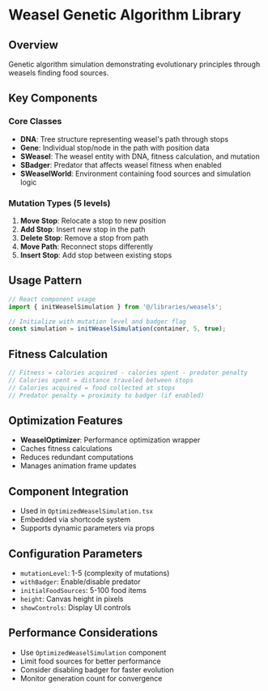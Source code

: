 # Weasel Genetic Algorithm Library

## Overview
Genetic algorithm simulation demonstrating evolutionary principles through weasels finding food sources.

## Key Components

### Core Classes
- **DNA**: Tree structure representing weasel's path through stops
- **Gene**: Individual stop/node in the path with position data
- **SWeasel**: The weasel entity with DNA, fitness calculation, and mutation
- **SBadger**: Predator that affects weasel fitness when enabled
- **SWeaselWorld**: Environment containing food sources and simulation logic

### Mutation Types (5 levels)
1. **Move Stop**: Relocate a stop to new position
2. **Add Stop**: Insert new stop in the path
3. **Delete Stop**: Remove a stop from path
4. **Move Path**: Reconnect stops differently
5. **Insert Stop**: Add stop between existing stops

## Usage Pattern
```typescript
// React component usage
import { initWeaselSimulation } from '@/libraries/weasels';

// Initialize with mutation level and badger flag
const simulation = initWeaselSimulation(container, 5, true);
```

## Fitness Calculation
```typescript
// Fitness = calories acquired - calories spent - predator penalty
// Calories spent = distance traveled between stops
// Calories acquired = food collected at stops
// Predator penalty = proximity to badger (if enabled)
```

## Optimization Features
- **WeaselOptimizer**: Performance optimization wrapper
- Caches fitness calculations
- Reduces redundant computations
- Manages animation frame updates

## Component Integration
- Used in `OptimizedWeaselSimulation.tsx`
- Embedded via shortcode system
- Supports dynamic parameters via props

## Configuration Parameters
- `mutationLevel`: 1-5 (complexity of mutations)
- `withBadger`: Enable/disable predator
- `initialFoodSources`: 5-100 food items
- `height`: Canvas height in pixels
- `showControls`: Display UI controls

## Performance Considerations
- Use `OptimizedWeaselSimulation` component
- Limit food sources for better performance
- Consider disabling badger for faster evolution
- Monitor generation count for convergence